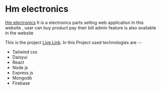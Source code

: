# Hm electronics
[Hm electronics](https://hm-electronics.firebaseapp.com/)
It is a electronics parts selling web application
In this website , user can buy product 
pay their bill
admin feature is also available in the website


This is the project [Live Link](https://hm-electronics.firebaseapp.com/).
In this Project used technologies are --

* Tailwind css
* Daisyui
* React
* Node js
* Express js
* Mongodb
* Firebase




